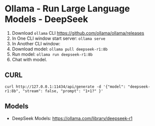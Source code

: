 # Ollama - Run Large Language Models - DeepSeek

1. Download `ollama` CLI https://github.com/ollama/ollama/releases
2. In One CLI window start server: `ollama serve`
3. In Another CLI window:
4. Download model: `ollama pull deepseek-r1:8b`
5. Run model: `ollama run deepseek-r1:8b`
6. Chat with model.


## CURL
```
curl http://127.0.0.1:11434/api/generate -d '{"model": "deepseek-r1:8b", "stream": false, "prompt": "1+1?" }'
```

## Models
* DeepSeek Models: https://ollama.com/library/deepseek-r1
